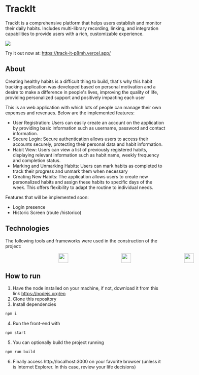 # TrackIt

TrackIt is a comprehensive platform that helps users establish and monitor their daily habits. Includes multi-library recording, linking, and integration capabilities to provide users with a rich, customizable experience.

<img src="https://github-production-user-asset-6210df.s3.amazonaws.com/142359863/270528070-6893e01f-9188-4016-869f-be3430edb44f.gif"  />

Try it out now at: https://track-it-p8mh.vercel.app/

## About

Creating healthy habits is a difficult thing to build, that's why this habit tracking application was developed based on personal motivation and a desire to make a difference in people's lives, improving the quality of life, providing personalized support and positively impacting each user

This is an web application with which lots of people can manage their own expenses and revenues. Below are the implemented features:
- User Registration: Users can easily create an account on the application by providing basic information such as username, password and contact information.
- Secure Login: Secure authentication allows users to access their accounts securely, protecting their personal data and habit information.
- Habit View: Users can view a list of previously registered habits, displaying relevant information such as habit name, weekly frequency and completion status.
- Marking and Unmarking Habits: Users can mark habits as completed to track their progress and unmark them when necessary
- Creating New Habits: The application allows users to create new personalized habits and assign these habits to specific days of the week. This offers flexibility to adapt the routine to individual needs.

Features that will be implemented soon:
- Login presence
- Historic Screen (route /historico)
  
## Technologies
The following tools and frameworks were used in the construction of the project:<br>

 <div style="display: flex;aling-items: center; justify-content: space-evenly; width: 100vw">
    <img  height="30" src="https://img.shields.io/badge/JavaScript-323330?style=for-the-badge&logo=javascript&logoColor=F7DF1E">
    <img  height="30" src="https://img.shields.io/badge/React-20232A?style=for-the-badge&logo=react&logoColor=61DAFB">
    <img  height="30" src="https://img.shields.io/badge/axios-671ddf?&style=for-the-badge&logo=axios&logoColor=whit">
    <img  height="30" src="https://img.shields.io/badge/styled--components-DB7093?style=for-the-badge&logo=styled-components&logoColor=white">
  </div>

## How to run

1. Have the node installed on your machine, if not, download it from this link https://nodejs.org/en
2. Clone this repository
3. Install dependencies
```bash
npm i
```
4. Run the front-end with
```bash
npm start
```
5. You can optionally build the project running
```bash
npm run build
```
6. Finally access http://localhost:3000 on your favorite browser (unless it is Internet Explorer. In this case, review your life decisions)
